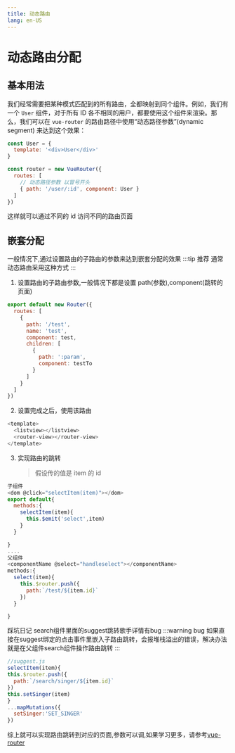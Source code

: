 ```yaml
---
title: 动态路由
lang: en-US
---
```


# 动态路由分配

## 基本用法

我们经常需要把某种模式匹配到的所有路由，全都映射到同个组件。例如，我们有一个 `User` 组件，对于所有 ID 各不相同的用户，都要使用这个组件来渲染。那么，我们可以在 `vue-router` 的路由路径中使用“动态路径参数”(dynamic segment) 来达到这个效果：

```js
const User = {
  template: '<div>User</div>'
}

const router = new VueRouter({
  routes: [
    // 动态路径参数 以冒号开头
    { path: '/user/:id', component: User }
  ]
})
```

这样就可以通过不同的 id 访问不同的路由页面

## 嵌套分配

一般情况下,通过设置路由的子路由的参数来达到嵌套分配的效果
:::tip 推荐
通常动态路由采用这种方式
:::

1. 设置路由的子路由参数,一般情况下都是设置 path(参数),component(跳转的页面)

```js
export default new Router({
  routes: [
    {
      path: '/test',
      name: 'test',
      component: test,
      children: [
        {
          path: ':param',
          component: testTo
        }
      ]
    }
  ]
})
```

2. 设置完成之后，使用该路由

```js
<template>
  <listview></listview>
  <router-view></router-view>
</template>
```

3. 实现路由的跳转
   > 假设传的值是 item 的 id

```js
子组件
<dom @click="selectItem(item)"></dom>
export default{
  methods:{
    selectItem(item){
      this.$emit('select',item)
    }
  }

}
....
父组件
<componentName @select="handleselect"></componentName>
methods:{
  select(item){
    this.$router.push({
      path:`/test/${item.id}`
    })
  }

}
```

踩坑日记
search组件里面的suggest跳转歌手详情有bug
:::warning bug
如果直接在suggest绑定的点击事件里嵌入子路由跳转，会报堆栈溢出的错误，解决办法就是在父组件search组件操作路由跳转
:::
```js
//suggest.js
selectItem(item){
this.$router.push({
  path:`/search/singer/${item.id}`
})
this.setSinger(item)
}
...mapMutations({
  setSinger:'SET_SINGER'
})
```

综上就可以实现路由跳转到对应的页面,参数可以调,如果学习更多，请参考[vue-router](https://router.vuejs.org/zh/guide/essentials/dynamic-matching.html#%E5%93%8D%E5%BA%94%E8%B7%AF%E7%94%B1%E5%8F%82%E6%95%B0%E7%9A%84%E5%8F%98%E5%8C%96)
